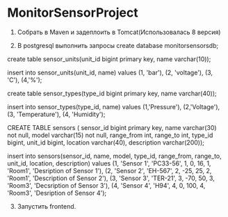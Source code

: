 # MonitorSensorProject
1. Собрать в Maven и задеплоить в Tomcat(Использовалась 8 версия)

2. В postgresql выполнить запросы
create database monitorsensorsdb;

create table sensor_units(unit_id bigint primary key, name varchar(10));

insert into sensor_units(unit_id, name) values (1, 'bar'), (2, 'voltage'), (3, 'C'), (4,'%');

create table sensor_types(type_id bigint primary key, name varchar(40));

insert into sensor_types(type_id, name) values (1,'Pressure'), (2,'Voltage'), (3, 'Temperature'), (4, 'Humidity');

CREATE TABLE sensors ( sensor_id bigint primary key,  name  varchar(30) not null, model varchar(15) not null, range_from int, range_to int, type_id bigint, unit_id bigint, location varchar(40), description varchar(200));

insert into sensors(sensor_id, name, model, type_id, range_from, range_to, unit_id, location, description) values (1, 'Sensor 1', 'PC33-56', 1, 0, 16, 1, 'Room1', 'Desription of Sensor 1'), (2, 'Sensor 2', 'EH-567', 2, -25, 25, 2, 'Room1', 'Description of Sensor 2'), (3, 'Sensor 3', 'TER-21', 3, -70, 50, 3, 'Room3', 'Decsription of Sensor 3'), (4, 'Sensor 4', 'H94', 4, 0, 100, 4, 'Room3', 'Desription of Sensor 4');

3. Запустить frontend.
